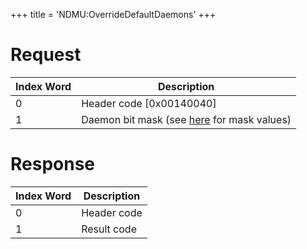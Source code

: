 +++
title = 'NDMU:OverrideDefaultDaemons'
+++

# Request

| Index Word | Description                                                           |
|------------|-----------------------------------------------------------------------|
| 0          | Header code \[0x00140040\]                                            |
| 1          | Daemon bit mask (see [here](NDM_Services "wikilink") for mask values) |

# Response

| Index Word | Description |
|------------|-------------|
| 0          | Header code |
| 1          | Result code |
